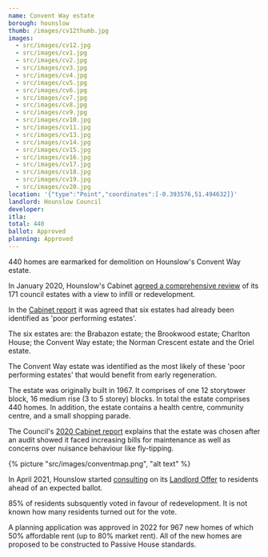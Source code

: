 ```yaml
---
name: Convent Way estate
borough: hounslow
thumb: /images/cv12thumb.jpg
images:
  - src/images/cv12.jpg
  - src/images/cv1.jpg
  - src/images/cv2.jpg
  - src/images/cv3.jpg
  - src/images/cv4.jpg
  - src/images/cv5.jpg
  - src/images/cv6.jpg
  - src/images/cv7.jpg
  - src/images/cv8.jpg
  - src/images/cv9.jpg
  - src/images/cv10.jpg
  - src/images/cv11.jpg
  - src/images/cv13.jpg
  - src/images/cv14.jpg
  - src/images/cv15.jpg
  - src/images/cv16.jpg
  - src/images/cv17.jpg
  - src/images/cv18.jpg
  - src/images/cv19.jpg
  - src/images/cv20.jpg
location: '{"type":"Point","coordinates":[-0.393576,51.494632]}'
landlord: Hounslow Council
developer:
itla:
total: 440
ballot: Approved
planning: Approved
---
```

440 homes are earmarked for demolition on Hounslow's Convent Way estate.

In January 2020, Hounslow's Cabinet [agreed a comprehensive review](https://democraticservices.hounslow.gov.uk/documents/s157644/CEX432%20Housing%20Estate%20Regeneration%20Programme.pdf) of its 171 council estates with a view to infill or redevelopment.

In the [Cabinet report](https://democraticservices.hounslow.gov.uk/documents/s157644/CEX432%20Housing%20Estate%20Regeneration%20Programme.pdf) it was agreed that six estates had already been identified as 'poor performing estates'. 

The six estates are: the Brabazon estate; the Brookwood estate; Charlton House; the Convent Way estate; the Norman Crescent estate and the Oriel estate.

The Convent Way estate was identified as the most likely of these 'poor performing estates' that would benefit from early regeneration.

The estate was originally built in 1967. It comprises of one 12 storytower block, 16 medium rise (3 to 5 storey) blocks. In total the estate comprises 440 homes. In addition, the estate contains a health centre, community centre, and a small shopping parade.

The Council's [2020 Cabinet report](https://democraticservices.hounslow.gov.uk/documents/s157644/CEX432%20Housing%20Estate%20Regeneration%20Programme.pdf) explains that the estate was chosen after an audit showed it faced increasing bills for maintenance as well as concerns over nuisance behaviour like fly-tipping.

{% picture "src/images/conventmap.png", "alt text" %}

In April 2021, Hounslow started [consulting](https://haveyoursay.hounslow.gov.uk/housing/conventfeedback/) on its [Landlord Offer](/images/Landlord_Offer_Convent_Way.pdf) to residents ahead of an expected ballot.

85% of residents subsquently voted in favour of redevelopment. It is not known how many residents turned out for the vote.

A planning application was approved in 2022 for 967 new homes of which 50% affordable rent (up to 80% market rent). All of the new homes are proposed to be constructed to Passive House standards.
